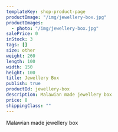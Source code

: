 ```yaml
---
templateKey: shop-product-page
productImage: "/img/jewellery-box.jpg"
productImages:
  - photo: "/img/jewellery-box.jpg"
salePrice: 0
inStock: 3
tags: []
size: other
weight: 260
length: 100
width: 150
height: 100
title: Jewellery Box
publish: true
productId: jewellery-box
description: Malawian made jewellery box
price: 8
shippingClass: ""
---
```


Malawian made jewellery box
